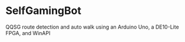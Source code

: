 # SelfGamingBot
QQSG route detection and auto walk using an Arduino Uno, a DE10-Lite FPGA, and WinAPI
